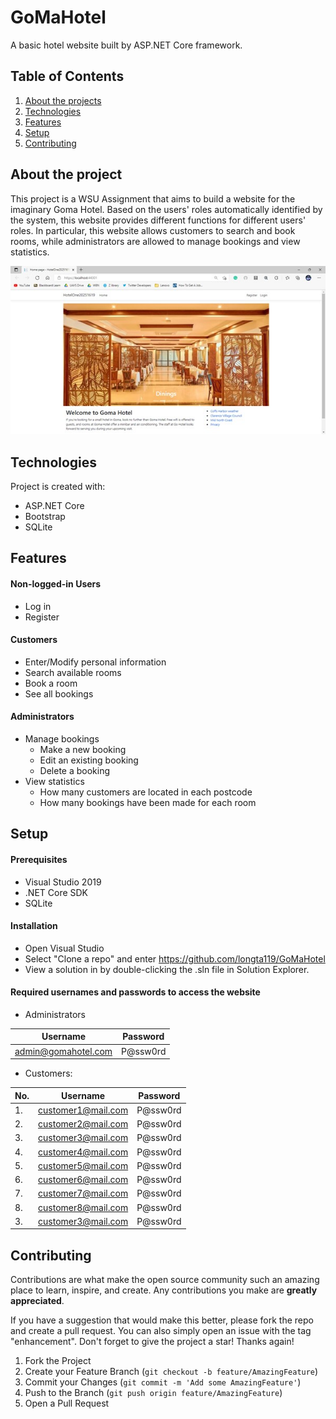# GoMaHotel
A basic hotel website built by ASP.NET Core framework.


## Table of Contents
1. [About the projects](#about-the-project)
2. [Technologies](#technologies)
3. [Features](#features)
4. [Setup](#setup)
5. [Contributing](#contributing)


## About the project
This project is a WSU Assignment that aims to build a website for the imaginary Goma Hotel. Based on the users' roles automatically identified by the system, this website provides different functions for different users' roles. In particular, this website allows customers to search and book rooms, while administrators are allowed to manage bookings and view statistics.

![Home](./wwwroot/images/Home.jpg)


## Technologies
Project is created with:
* ASP.NET Core
* Bootstrap
* SQLite


## Features
#### Non-logged-in Users
* Log in
* Register

#### Customers
* Enter/Modify personal information
* Search available rooms
* Book a room
* See all bookings

#### Administrators
* Manage bookings
  * Make a new booking
  * Edit an existing booking
  * Delete a booking
* View statistics
  * How many customers are located in each postcode
  * How many bookings have been made for each room


## Setup
#### Prerequisites
* Visual Studio 2019
* .NET Core SDK
* SQLite

#### Installation
* Open Visual Studio
* Select "Clone a repo" and enter https://github.com/longta119/GoMaHotel
* View a solution in by double-clicking the .sln file in Solution Explorer.

#### Required usernames and passwords to access the website
* Administrators

Username            | Password
------------------- | -------------------
admin@gomahotel.com | P@ssw0rd

* Customers:

|No. |Username            | Password|
|--- |------------------- | -------------------|
|1.  |customer1@mail.com  | P@ssw0rd|
|2.  |customer2@mail.com  | P@ssw0rd|
|3.  |customer3@mail.com  | P@ssw0rd|
|4.  |customer4@mail.com  | P@ssw0rd|
|5.  |customer5@mail.com  | P@ssw0rd|
|6.  |customer6@mail.com  | P@ssw0rd|
|7.  |customer7@mail.com  | P@ssw0rd|
|8.  |customer8@mail.com  | P@ssw0rd|
|3.  |customer3@mail.com  | P@ssw0rd|


## Contributing

Contributions are what make the open source community such an amazing place to learn, inspire, and create. Any contributions you make are **greatly appreciated**.

If you have a suggestion that would make this better, please fork the repo and create a pull request. You can also simply open an issue with the tag "enhancement".
Don't forget to give the project a star! Thanks again!

1. Fork the Project
2. Create your Feature Branch (`git checkout -b feature/AmazingFeature`)
3. Commit your Changes (`git commit -m 'Add some AmazingFeature'`)
4. Push to the Branch (`git push origin feature/AmazingFeature`)
5. Open a Pull Request
